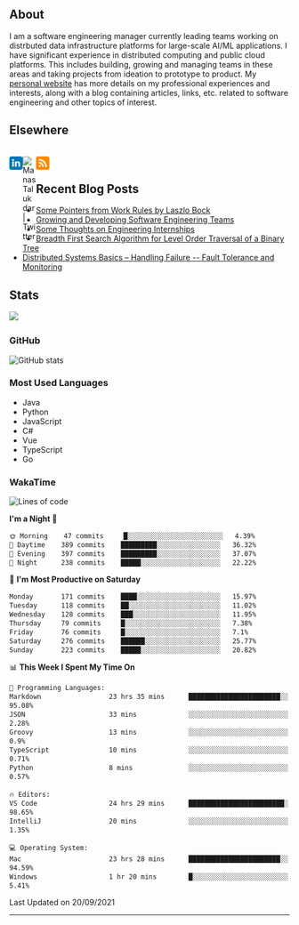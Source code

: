 ## About

I am a software engineering manager currently leading teams working on distrbuted data infrastructure platforms for large-scale AI/ML applications. I have significant experience in distributed computing and public cloud platforms. This includes building, growing and managing teams in these areas and taking projects from ideation to prototype to product. My [personal website](https://manastalukdar.github.io/) has more details on my professional experiences and interests, along with a blog containing articles, links, etc. related to software engineering and other topics of interest.

## Elsewhere

</br>

<a href="https://www.linkedin.com/in/manastalukdar" target="_blank">
  <img align="left" alt="Manas Talukdar | Linkedin" width="24px" src="https://raw.githubusercontent.com/edent/SuperTinyIcons/master/images/svg/linkedin.svg" />
</a>
<a href="https://www.twitter.com/manastalukdar" target="_blank">
  <img align="left" alt="Manas Talukdar | Twitter" width="24px" src="https://github.com/TheDudeThatCode/TheDudeThatCode/blob/master/Assets/Twitter.svg" />
</a>
<a href="https://manastalukdar.github.io/" target="_blank">
  <img align="left" alt="Manas Talukdar | Website" width="24px" src="https://github.com/edent/SuperTinyIcons/blob/master/images/svg/rss.svg" />
</a>

</br>

## Recent Blog Posts

<!-- BLOG:START -->
- [Some Pointers from Work Rules by Laszlo Bock](https://manastalukdar.github.io/blog/2020/01/25/work-rules-laszlo-bock-pointers/)
- [Growing and Developing Software Engineering Teams](https://manastalukdar.github.io/blog/2019/09/19/growing-developing-software-engineering-teams/)
- [Some Thoughts on Engineering Internships](https://manastalukdar.github.io/blog/2019/09/04/some-thoughts-on-engineering-internships/)
- [Breadth First Search Algorithm for Level Order Traversal of a Binary Tree](https://manastalukdar.github.io/blog/2019/08/29/breadth-first-search-binary-tree-level-order-traversal/)
- [Distributed Systems Basics – Handling Failure -- Fault Tolerance and Monitoring](https://manastalukdar.github.io/blog/2019/08/19/katemats-distributed-systems-fault-tolerance-monitoring/)
<!-- BLOG:END -->

## Stats

![](https://komarev.com/ghpvc/?username=manastalukdar)

### GitHub

![GitHub stats](https://github-readme-stats.vercel.app/api?username=manastalukdar&show_icons=true&hide_border=true&hide_rank=true&hide_title=true&icon_color=79ff97&text_color=cecac3&bg_color=4d4b4b)

### Most Used Languages

- Java
- Python
- JavaScript
- C#
- Vue
- TypeScript
- Go

<!--
![Top Langs](https://github-readme-stats.vercel.app/api/top-langs/?username=manastalukdar&layout=compact&hide_border=true&hide_title=true&icon_color=79ff97&text_color=cecac3&bg_color=4d4b4b)
-->

### WakaTime

<!--START_SECTION:waka-->
![Lines of code](https://img.shields.io/badge/From%20Hello%20World%20I%27ve%20Written-51055%20lines%20of%20code-blue)

**I'm a Night 🦉** 

```text
🌞 Morning    47 commits     █░░░░░░░░░░░░░░░░░░░░░░░░   4.39% 
🌆 Daytime    389 commits    █████████░░░░░░░░░░░░░░░░   36.32% 
🌃 Evening    397 commits    █████████░░░░░░░░░░░░░░░░   37.07% 
🌙 Night      238 commits    █████░░░░░░░░░░░░░░░░░░░░   22.22%

```
📅 **I'm Most Productive on Saturday** 

```text
Monday       171 commits    ████░░░░░░░░░░░░░░░░░░░░░   15.97% 
Tuesday      118 commits    ██░░░░░░░░░░░░░░░░░░░░░░░   11.02% 
Wednesday    128 commits    ███░░░░░░░░░░░░░░░░░░░░░░   11.95% 
Thursday     79 commits     █░░░░░░░░░░░░░░░░░░░░░░░░   7.38% 
Friday       76 commits     █░░░░░░░░░░░░░░░░░░░░░░░░   7.1% 
Saturday     276 commits    ██████░░░░░░░░░░░░░░░░░░░   25.77% 
Sunday       223 commits    █████░░░░░░░░░░░░░░░░░░░░   20.82%

```


📊 **This Week I Spent My Time On** 

```text
💬 Programming Languages: 
Markdown                 23 hrs 35 mins      ███████████████████████░░   95.08% 
JSON                     33 mins             ░░░░░░░░░░░░░░░░░░░░░░░░░   2.28% 
Groovy                   13 mins             ░░░░░░░░░░░░░░░░░░░░░░░░░   0.9% 
TypeScript               10 mins             ░░░░░░░░░░░░░░░░░░░░░░░░░   0.71% 
Python                   8 mins              ░░░░░░░░░░░░░░░░░░░░░░░░░   0.57%

🔥 Editors: 
VS Code                  24 hrs 29 mins      ████████████████████████░   98.65% 
IntelliJ                 20 mins             ░░░░░░░░░░░░░░░░░░░░░░░░░   1.35%

💻 Operating System: 
Mac                      23 hrs 28 mins      ███████████████████████░░   94.59% 
Windows                  1 hr 20 mins        █░░░░░░░░░░░░░░░░░░░░░░░░   5.41%

```


 Last Updated on 20/09/2021
<!--END_SECTION:waka-->

---

<!--

**manastalukdar/manastalukdar** is a ✨ _special_ ✨ repository because its `README.md` (this file) appears on your GitHub profile.

Here are some ideas to get you started:

- 🔭 I’m currently working on ...
- 🌱 I’m currently learning ...
- 👯 I’m looking to collaborate on ...
- 🤔 I’m looking for help with ...
- 💬 Ask me about ...
- 📫 How to reach me: ...
- 😄 Pronouns: ...
- ⚡ Fun fact: ...
-->
